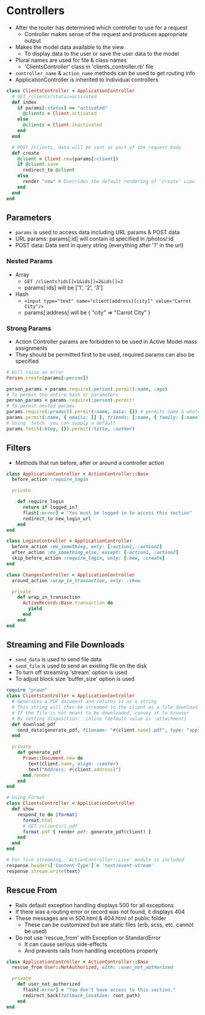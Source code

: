 # Controllers

-   After the router has determined which controller to use for a request
    -   Controller makes sense of the request and produces appropriate output
-   Makes the model data available to the view
    -   To display data to the user or save the user data to the model
-   Plural names are used for file & class names
    -   'ClientsController' class in 'clients_controller.rb' file
-   `controller_name` & `action_name` methods can be used to get routing info
-   ApplicationController is inherited to individual controllers

```rb
class ClientsController < ApplicationController
  # GET /clients?status=activated
  def index
    if params[:status] == "activated"
      @clients = Client.activated
    else
      @clients = Client.inactivated
    end
  end

  # POST /clients, data will be sent as part of the request body
  def create
    @client = Client.new(params[:client])
    if @client.save
      redirect_to @client
    else
      render "new" # Overrides the default rendering of 'create' view
    end
  end
end
```

## Parameters

-   `params` is used to access data including URL params & POST data
-   URL params: params[:id] will contain id specified in /photos/:id
-   POST data: Data sent in query string (everything after '?' in the url)

### Nested Params

-   Array
    -   `GET /clients?ids[]=1&ids[]=2&ids[]=3`
    -   params[:ids] will be ['1', '2', '3']
-   Hash
    -   `<input type="text" name="client[address][city]" value="Carrot City"/>`
    -   params[:address] will be { "city" => "Carrot City" }

### Strong Params

-   Action Controller params are forbidden to be used in Active Model mass assignments
-   They should be permitted first to be used, required params can also be specified

```rb
# Will raise an error
Person.create(params[:person])

person_params = params.require(:person).permit(:name, :age)
# To permit the entire hash or parameters
person_params = params.require(:person).permit!
# To permit nested params
params.require(:product).permit(:name, data: {}) # permits name & whole data attribute
params.permit(:name, { emails: [] }, friends: [:name, { family: [:name] }])
# Using `fetch` you can supply a default
params.fetch(:blog, {}).permit(:title, :author)
```

## Filters

-   Methods that run before, after or around a controller action

```rb
class ApplicationController < ActionController::Base
  before_action :require_login

  private

    def require_login
      return if logged_in?
      flash[:error] = "You must be logged in to access this section"
      redirect_to new_login_url
    end
end

class LoginsController < ApplicationController
  before_action :do_something, only: [:action1, :action2]
  after_action :do_something_else, except: [:action1, :action2]
  skip_before_action :require_login, only: [:new, :create]
end

class ChangesController < ApplicationController
  around_action :wrap_in_transaction, only: :show

  private
    def wrap_in_transaction
      ActiveRecord::Base.transaction do
        yield
      end
    end
end
```

## Streaming and File Downloads

-   `send_data` is used to send file data
-   `send_file` is used to send an existing file on the disk
-   To turn off streaming 'stream' option is used
-   To adjust block size 'buffer_size' option is used

```rb
require "prawn"
class ClientsController < ApplicationController
  # Generates a PDF document and returns it as a string
  # This string will then be streamed to the client as a file download
  # If the file is not meant to be downloaded, convey it to browser
  # By setting disposition: :inline (default value is :attachment)
  def download_pdf
    send_data(generate_pdf, filename: "#{client.name}.pdf", type: "application/pdf")
  end

  private
    def generate_pdf
      Prawn::Document.new do
        text(client.name, align: :center)
        text("Address: #{client.address}")
      end.render
    end
end

# Using Format
class ClientsController < ApplicationController
  def show
    respond_to do |format|
      format.html
      # GET /clients/1.pdf
      format.pdf { render pdf: generate_pdf(client) }
    end
  end
end

# For live streaming, `ActionController::Live` module is included
response.headers['Content-Type'] = 'text/event-stream'
response.stream.write(text)`
```

## Rescue From

-   Rails default exception handling displays 500 for all exceptions
-   If there was a routing error or record was not found, it displays 404
-   These messages are in 500.html & 404.html of public folder
    -   These can be customized but are static files (erb, scss, etc. cannot be used)
-   Do not use 'rescue_from' with Exception or StandardError
    -   It can cause serious side-effects
    -   And prevents rails from handling exceptions properly

```rb
class ApplicationController < ActionController::Base
  rescue_from User::NotAuthorized, with: :user_not_authorized

  private
    def user_not_authorized
      flash[:error] = "You don't have access to this section."
      redirect_back(fallback_location: root_path)
    end
end
```
